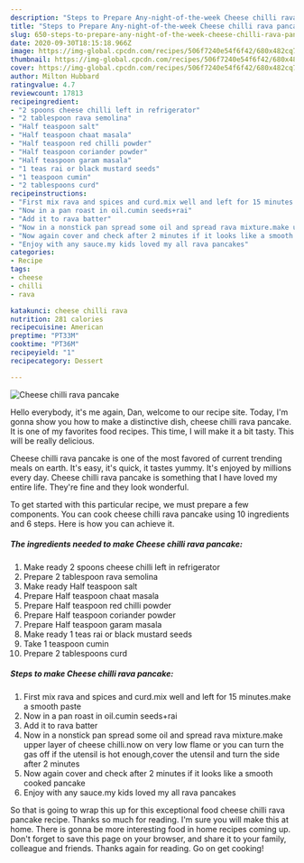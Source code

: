 ```yaml
---
description: "Steps to Prepare Any-night-of-the-week Cheese chilli rava pancake"
title: "Steps to Prepare Any-night-of-the-week Cheese chilli rava pancake"
slug: 650-steps-to-prepare-any-night-of-the-week-cheese-chilli-rava-pancake
date: 2020-09-30T18:15:18.966Z
image: https://img-global.cpcdn.com/recipes/506f7240e54f6f42/680x482cq70/cheese-chilli-rava-pancake-recipe-main-photo.jpg
thumbnail: https://img-global.cpcdn.com/recipes/506f7240e54f6f42/680x482cq70/cheese-chilli-rava-pancake-recipe-main-photo.jpg
cover: https://img-global.cpcdn.com/recipes/506f7240e54f6f42/680x482cq70/cheese-chilli-rava-pancake-recipe-main-photo.jpg
author: Milton Hubbard
ratingvalue: 4.7
reviewcount: 17813
recipeingredient:
- "2 spoons cheese chilli left in refrigerator"
- "2 tablespoon rava semolina"
- "Half teaspoon salt"
- "Half teaspoon chaat masala"
- "Half teaspoon red chilli powder"
- "Half teaspoon coriander powder"
- "Half teaspoon garam masala"
- "1 teas rai or black mustard seeds"
- "1 teaspoon cumin"
- "2 tablespoons curd"
recipeinstructions:
- "First mix rava and spices and curd.mix well and left for 15 minutes.make a smooth paste"
- "Now in a pan roast in oil.cumin seeds+rai"
- "Add it to rava batter"
- "Now in a nonstick pan spread some oil and spread rava mixture.make upper layer of cheese chilli.now on very low flame or you can turn the gas off if the utensil is hot enough,cover the utensil and turn the side after 2 minutes"
- "Now again cover and check after 2 minutes if it looks like a smooth cooked pancake"
- "Enjoy with any sauce.my kids loved my all rava pancakes"
categories:
- Recipe
tags:
- cheese
- chilli
- rava

katakunci: cheese chilli rava 
nutrition: 281 calories
recipecuisine: American
preptime: "PT33M"
cooktime: "PT36M"
recipeyield: "1"
recipecategory: Dessert

---
```



![Cheese chilli rava pancake](https://img-global.cpcdn.com/recipes/506f7240e54f6f42/680x482cq70/cheese-chilli-rava-pancake-recipe-main-photo.jpg)

Hello everybody, it's me again, Dan, welcome to our recipe site. Today, I'm gonna show you how to make a distinctive dish, cheese chilli rava pancake. It is one of my favorites food recipes. This time, I will make it a bit tasty. This will be really delicious.

Cheese chilli rava pancake is one of the most favored of current trending meals on earth. It's easy, it's quick, it tastes yummy. It's enjoyed by millions every day. Cheese chilli rava pancake is something that I have loved my entire life. They're fine and they look wonderful.




To get started with this particular recipe, we must prepare a few components. You can cook cheese chilli rava pancake using 10 ingredients and 6 steps. Here is how you can achieve it.

<!--inarticleads1-->

##### The ingredients needed to make Cheese chilli rava pancake:

1. Make ready 2 spoons cheese chilli left in refrigerator
1. Prepare 2 tablespoon rava semolina
1. Make ready Half teaspoon salt
1. Prepare Half teaspoon chaat masala
1. Prepare Half teaspoon red chilli powder
1. Prepare Half teaspoon coriander powder
1. Prepare Half teaspoon garam masala
1. Make ready 1 teas rai or black mustard seeds
1. Take 1 teaspoon cumin
1. Prepare 2 tablespoons curd




<!--inarticleads2-->

##### Steps to make Cheese chilli rava pancake:

1. First mix rava and spices and curd.mix well and left for 15 minutes.make a smooth paste
1. Now in a pan roast in oil.cumin seeds+rai
1. Add it to rava batter
1. Now in a nonstick pan spread some oil and spread rava mixture.make upper layer of cheese chilli.now on very low flame or you can turn the gas off if the utensil is hot enough,cover the utensil and turn the side after 2 minutes
1. Now again cover and check after 2 minutes if it looks like a smooth cooked pancake
1. Enjoy with any sauce.my kids loved my all rava pancakes




So that is going to wrap this up for this exceptional food cheese chilli rava pancake recipe. Thanks so much for reading. I'm sure you will make this at home. There is gonna be more interesting food in home recipes coming up. Don't forget to save this page on your browser, and share it to your family, colleague and friends. Thanks again for reading. Go on get cooking!
